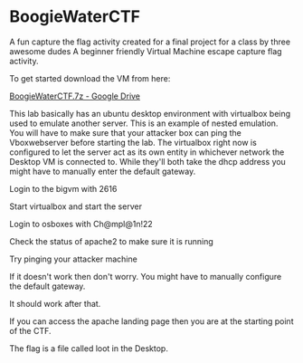 # BoogieWaterCTF
A fun capture the flag activity created for a final project for a class by three awesome dudes
A beginner friendly Virtual Machine escape capture flag activity.

To get started download the VM from here:

[BoogieWaterCTF.7z - Google Drive](https://drive.google.com/file/d/1-GYjWE-nLS9Jb4WGqmacXCUbyk0Nypqn/view?usp=sharing)

This lab basically has an ubuntu desktop environment with virtualbox being used to emulate another server. This is an example of nested emulation. You will have to make sure that your attacker box can ping the Vboxwebserver before starting the lab. The virtualbox right now is configured to let the server act as its own entity in whichever network the Desktop VM is connected to. While they'll both take the dhcp address you might have to manually enter the default gateway.

Login to the bigvm with 2616

Start virtualbox and start the server

Login to osboxes with Ch@mpl@1n!22

Check the status of apache2 to make sure it is running

Try pinging your attacker machine

If it doesn't work then don't worry. You might have to manually configure the default gateway.

It should work after that.

If you can access the apache landing page then you are at the starting point of the CTF.

The flag is a file called loot in the Desktop.
